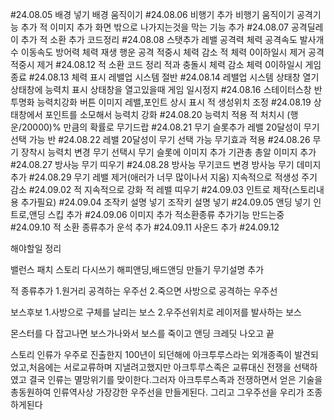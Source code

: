 #24.08.05
배경 넣기
배경 움직이기
#24.08.06
비행기 추가
비행기 움직이기
공격기능 추가
적 이미지 추가
화면 밖으로 나가지는것을 막는 기능 추가
#24.08.07
공격딜레이 추가
적 소환 추가
코드정리
#24.08.08
스탯추가
    레밸
    공격력
    체력
    공격속도
    발사개수
    이동속도
    방어력
    체력 재생
    행운
공격 적중시 체력 감소
적 체력 0이하일시 제거
공격 적중시 제거
#24.08.12
적 소환 코드 정리
적과 충돌시 체력 감소
체력 0이하일시 게임종료
#24.08.13
체력 표시
레밸업 시스템 절반
#24.08.14
레밸업 시스템
상태창 열기
상태창에 능력치 표시
상태창을 열고있을때 게임 일시정지
#24.08.16
스테이터스창 반투명화
능력치강화 버튼 이미지
레밸,포인트 상시 표시
적 생성위치 조정
#24.08.19
상태창에서 포인트를 소모해서 능력치 강화
#24.08.20
능력치 적용
적 처치시 (행운/20000)% 만큼의 확률로 무기드랍
#24.08.21
무기 슬롯추가
레밸 20달성이 무기 선택 가능 반
#24.08.22
레밸 20달성이 무기 선택 가능
무기효과 적용
#24.08.26
무기 장착시 능력치 변경
무기 선택시 무기 슬롯에 이미지 추가
기관총 총알 이미지 추가
#24.08.27
방사능 무기 띠우기
#24.08.28
방사능 무기코드 변경
방사능 무기 데미지 추가
#24.08.29
무기 레밸 제거(애러가 너무 많이나서 지움)
지속적으로 적생성 주기 감소
#24.09.02 
적 지속적으로 강화
적 레밸 띠우기
#24.09.03
인트로 제작(스토리내용 추가필요)
#24.09.04
조작키 설명 넣기
조작키 설명 넣기
#24.09.05
앤딩 넣기
인트로,앤딩 스킵 추가
#24.09.06
이미지 추가
적소환종류 추가기능 만드는중
#24.09.10
적 소환 종류추가
운석 추가
#24.09.11
사운드 추가
#24.09.12







해야할일 정리

밸런스 패치 
스토리 다시쓰기
해피앤딩,배드앤딩 만들기
무기설명 추가

적 종류추가
    1.원거리 공격하는 우주선
    2.죽으면 사방으로 공격하는 우주선

보스후보 
1.사방으로 구체를 날리는 보스
2.우주선위치로 레이저를 발사하는 보스



몬스터를 다 잡고나면 보스가나와서 보스를 죽이고 앤딩 크레딧 나오고 끝



스토리
    인류가 우주로 진출한지 100년이 되던해에 아크투루스라는 외개종족이 발견되었고,처음에는 서로교류하며 지낼려고했지만 아크투루스족은 교류대신 전쟁을 선택하였고  결국 인류는 
    멸망위기를 맞이한다.그러자 아크투루스족과 전쟁하면서 얻은 기술을총동원하여 인류역사상 가장강한 우주선을 만들게된다.
    그리고 그우주선을 우리가 조종하게된다